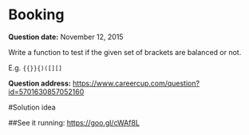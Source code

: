 Booking
======
__Question date:__ November 12, 2015

Write a function to test if the given set of brackets are balanced or not.

E.g. `{{}}{)([][]`

__Question address:__
<https://www.careercup.com/question?id=5701630857052160>

#Solution idea

##See it running:
<https://goo.gl/cWAf8L>


